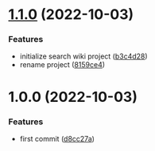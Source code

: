 # [1.1.0](https://github.com/paulAlexSerban/prj--search-wiki/compare/v1.0.0...v1.1.0) (2022-10-03)


### Features

* initialize search wiki project ([b3c4d28](https://github.com/paulAlexSerban/prj--search-wiki/commit/b3c4d28a254b360d6ca4432f99f1abacb0d3dc69))
* rename project ([8159ce4](https://github.com/paulAlexSerban/prj--search-wiki/commit/8159ce4be4ba864a4c6e781355453da3aad99377))

# 1.0.0 (2022-10-03)


### Features

* first commit ([d8cc27a](https://github.com/paulAlexSerban/prj--google-clone/commit/d8cc27ab9f463d1dc332cc07c211b708d0a5f0ce))
